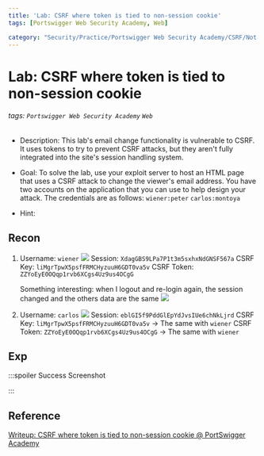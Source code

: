 ```yaml
---
title: 'Lab: CSRF where token is tied to non-session cookie'
tags: [Portswigger Web Security Academy, Web]

category: "Security/Practice/Portswigger Web Security Academy/CSRF/Not Complete"
---
```


# Lab: CSRF where token is tied to non-session cookie
<!-- more -->
###### tags: `Portswigger Web Security Academy` `Web`
* Description: This lab's email change functionality is vulnerable to CSRF. It uses tokens to try to prevent CSRF attacks, but they aren't fully integrated into the site's session handling system.
* Goal:  To solve the lab, use your exploit server to host an HTML page that uses a CSRF attack to change the viewer's email address.
You have two accounts on the application that you can use to help design your attack. The credentials are as follows:
`wiener:peter`
`carlos:montoya`

* Hint:


## Recon
1. Username: `wiener`
![](https://i.imgur.com/LjQXczA.png)
Session: `XdagGBS9LPa7P1t3m5sxhxNdGNSF567a`
CSRF Key: `liMgrTpwX5psfFRMCHyzuuH6GDT0va5v`
CSRF Token: `ZZYoEyE0OQqp1rvb6XCgs4Uz9us4OCgG`

    Something interesting: when I logout and re-login again, the session changed and the others data are the same
    ![](https://i.imgur.com/npYekP9.png)


2. Username: `carlos`
![](https://i.imgur.com/yxtgtEh.png)
Session: `eblGI5f9PddGlEpYdJvsIUe6chNkLjrd`
CSRF Key: `liMgrTpwX5psfFRMCHyzuuH6GDT0va5v` $\to$ The same with `wiener`
CSRF Token: `ZZYoEyE0OQqp1rvb6XCgs4Uz9us4OCgG` $\to$ The same with `wiener`


## Exp
:::spoiler Success Screenshot

:::

## Reference
[Writeup: CSRF where token is tied to non-session cookie @ PortSwigger Academy](https://medium.com/@frank.leitner/writeup-csrf-where-token-is-tied-to-non-session-cookie-portswigger-academy-60fb8062363b)